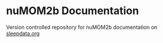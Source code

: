 nuMOM2b Documentation
=====================

Version controlled repository for nuMOM2b documentation on [sleepdata.org](http://sleepdata.org/datasets/numom2b)

